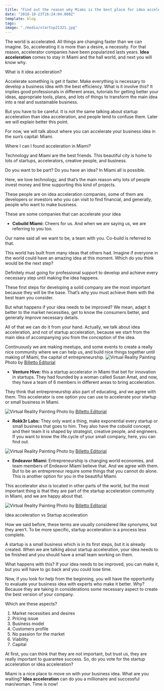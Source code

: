 ```yaml
---
title: "Find out the reason why Miami is the best place for idea acceleration"
date: "2018-10-23T16:24:04.000Z"
template: blog
tags:
image: "./media/startup21321.jpg"
---
```


The world is accelerated. All things are changing faster than we can imagine. So, accelerating it is more than a desire, a necessity. For that reason, accelerator companies have been popularized lasts years. **Idea acceleration** comes to stay in Miami and the hall world, and next you will know why.

<title-2>What is it idea acceleration?</title-2>

Accelerate something is get it faster. Make everything is necessary to develop a business idea with the best efficiency. What is it involve this? It implies good professionals in different areas, tutorials for getting better your ideas, appropriate tools, plans, and lots of things to transform the main idea into a real and sustainable business.

But you have to be careful. It is not the same talking about startup acceleration than idea acceleration, and people tend to confuse them. Later we will explain better this point.

For now, we will talk about where you can accelerate your business idea in the sun’s capital: Miami.

<title-3>Where I can I found acceleration in Miami?</title-3>

Technology and Miami are the best friends. This beautiful city is home to lots of startups, accelerators, creative people, and business.

Do you want to be part? Do you have an idea? In Miami all is possible. 

Here, we love technology, and that’s the main reason why lots of people invest money and time supporting this kind of projects. 

These people are on idea acceleration companies, some of them are developers or investors who you can visit to find financial, and generally, people who want to make business.

<title-3>These are some companies that can accelerate your idea</title-3>

* **Cobuild Miami:** Cheers for us. And when we are saying us, we are referring to you too.

Our name said all we want to be, a team with you. Co-build is referred to that. 
 
This world has built from many ideas that others had. Imagine if everyone in the world could have an amazing idea at this moment. Which do you think would be the next step?

Definitely must going for professional support to develop and achieve every necessary step until making the idea happens.

These first steps for developing a solid company are the most important because they will be the base. That’s why you must achieve them with the best team you consider. 

But what happens if your idea needs to be improved? We mean, adapt it better to the market necessities, get to know the consumers better, and generally improve necessary details. 

All of that we can do it from your hand. Actually, we talk about idea acceleration, and not of startup acceleration, because we start from the main idea of accompanying you from the conception of the idea.  

Continuously we are making meetups, and some events to create a really nice community where we can help us, and build nice things together until making of Miami, the capital of entrepreneurship.
![Virtual Reality Painting](./media/image321321321dsaas.jpg)
<credits>Photo by [Billetto Editorial]()<credits>

* **Venture Hive:** this a startup accelerator in Miami that bet for innovation in startups. They had founded by a woman called Susan Amat, and now, they have a team of 6 members in different areas to bring acceleration. 

They think that entrepreneurship also part of educating, and we agree with them. This accelerator is one option you can use to accelerate your startup or small business in Miami. 

![Virtual Reality Painting](./media/image321321321dsaas.jpg)
<credits>Photo by [Billetto Editorial]()<credits>
  
* **Rokk3r Labs:** They only want a thing, make exponential every startup or small business that goes to him. 
They also have the cobuild concept, and their team it is shaped by strategist, creative people, and engineers.  
If you want to know the life.cycle of your small company, here, you can find out.

![Virtual Reality Painting](./media/image321321321dsaas.jpg)
<credits>Photo by [Billetto Editorial]()<credits>
  
* **Endeavor Miami:** Entrepreneurship is changing world economies, and team members of Endeavor Miami believe that. And we agree with them. 
But to be an entrepreneur require some things that you cannot do alone. This is another option for you in the beautiful Miami.   

This accelerator also is located in other parts of the world, but the most important thing is that they are part of the startup acceleration community in Miami, and we are happy about that.

![Virtual Reality Painting](./media/image321321321dsaas.jpg)
<credits>Photo by [Billetto Editorial]()<credits>
  
<title-2>Idea acceleration vs Startup acceleration</title-2>

How we said before, these terms are usually considered like synonyms, but they aren’t. To be more specific, startup acceleration is a process less complete. 

A startup is a small business which is in its first steps, but it is already created. When we are talking about startup acceleration, your idea needs to be finished and you should have a small team working on them. 

What happens with this? If your idea needs to be improved, you can make it, but you will have to go back and you could lose time. 

Now, if you look for help from the beginning, you will have the opportunity to evaluate your business idea with experts who make it better. Why? Because they are taking in considerations some necessary aspect to create the best version of your company.

<title-3>Which are these aspects?</title-3>

1. Market necessities and desires
2. Pricing issue
3. Business model
4. Customers profile
5. No passion for the market
6. Viability 
7. Capital

At first, you can think that they are not important, but trust us, they are really important to guarantee success. So, do you vote for the startup acceleration or idea acceleration? 

Miami is a nice place to move on with your business idea. What are you waiting? **Idea acceleration** can do you a millionaire and successful man/woman. Time is now!


